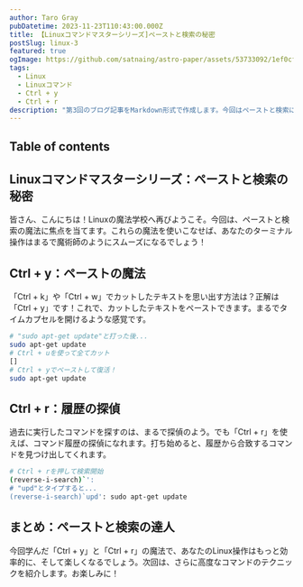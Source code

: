 ```yaml
---
author: Taro Gray
pubDatetime: 2023-11-23T110:43:00.000Z
title: 【Linuxコマンドマスターシリーズ]ペーストと検索の秘密
postSlug: linux-3
featured: true
ogImage: https://github.com/satnaing/astro-paper/assets/53733092/1ef0cf03-8137-4d67-ac81-84a032119e3a
tags:
  - Linux
  - Linuxコマンド
  - Ctrl + y
  - Ctrl + r
description: "第3回のブログ記事をMarkdown形式で作成します。今回はペーストと検索に関するコマンドを面白く、実用的に紹介します。タイトルは「Linuxコマンドマスターシリーズ：ペーストと検索の秘密」にしましょう。"
---
```


## Table of contents

## Linuxコマンドマスターシリーズ：ペーストと検索の秘密

皆さん、こんにちは！Linuxの魔法学校へ再びようこそ。今回は、ペーストと検索の魔法に焦点を当てます。これらの魔法を使いこなせば、あなたのターミナル操作はまるで魔術師のようにスムーズになるでしょう！

## Ctrl + y：ペーストの魔法

「Ctrl + k」や「Ctrl + w」でカットしたテキストを思い出す方法は？正解は「Ctrl + y」です！これで、カットしたテキストをペーストできます。まるでタイムカプセルを開けるような感覚です。

```bash
# "sudo apt-get update"と打った後...
sudo apt-get update
# Ctrl + uを使って全てカット
[]
# Ctrl + yでペーストして復活！
sudo apt-get update
```

## Ctrl + r：履歴の探偵

過去に実行したコマンドを探すのは、まるで探偵のよう。でも「Ctrl + r」を使えば、コマンド履歴の探偵になれます。打ち始めると、履歴から合致するコマンドを見つけ出してくれます。

```bash
# Ctrl + rを押して検索開始
(reverse-i-search)`':
# "upd"とタイプすると...
(reverse-i-search)`upd': sudo apt-get update
```

## まとめ：ペーストと検索の達人

今回学んだ「Ctrl + y」と「Ctrl + r」の魔法で、あなたのLinux操作はもっと効率的に、そして楽しくなるでしょう。次回は、さらに高度なコマンドのテクニックを紹介します。お楽しみに！
